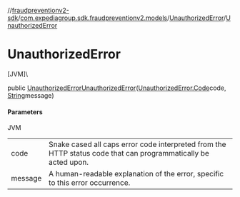 //[fraudpreventionv2-sdk](../../../index.md)/[com.expediagroup.sdk.fraudpreventionv2.models](../index.md)/[UnauthorizedError](index.md)/[UnauthorizedError](-unauthorized-error.md)

# UnauthorizedError

[JVM]\

public [UnauthorizedError](index.md)[UnauthorizedError](-unauthorized-error.md)([UnauthorizedError.Code](-code/index.md)code, [String](https://docs.oracle.com/javase/8/docs/api/java/lang/String.html)message)

#### Parameters

JVM

| | |
|---|---|
| code | Snake cased all caps error code interpreted from the HTTP status code that can programmatically be acted upon. |
| message | A human-readable explanation of the error, specific to this error occurrence. |
